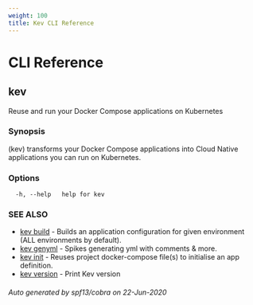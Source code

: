 ```yaml
---
weight: 100
title: Kev CLI Reference
---
```

# CLI Reference

## kev

Reuse and run your Docker Compose applications on Kubernetes

### Synopsis

(kev) transforms your Docker Compose applications
                  into Cloud Native applications you can run on Kubernetes.

### Options

```
  -h, --help   help for kev
```

### SEE ALSO

* [kev build](kev_build.md)	 - Builds an application configuration for given environment (ALL environments by default).
* [kev genyml](kev_genyml.md)	 - Spikes generating yml with comments & more.
* [kev init](kev_init.md)	 - Reuses project docker-compose file(s) to initialise an app definition.
* [kev version](kev_version.md)	 - Print Kev version

###### Auto generated by spf13/cobra on 22-Jun-2020
